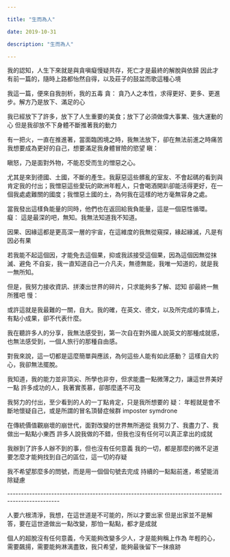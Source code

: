 ```yaml
---

title: "生而為人"

date: 2019-10-31

description: "生而為人"

---
```




我的認知，人生下來就是與貪嗔癡慢疑共存，死亡才是最終的解脫與依歸 因此才有前一篇的，隨時上路都怡然自得，以及莊子的鼓盆而歌這種心境

我這一篇，便來自我剖析，我的五毒  貪： 貪乃人之本性，求得更好、更多、更進步。解方乃是放下、滿足的心

我已經放下了許多，放下了人生重要的美食；放下了必須做偉大事業、強大運動的心 但是我卻放不下身體不斷推著我的動力

有一把火，一直在推進著，當面臨困境之時，我無法放下，卻在無法前進之時痛苦 我想要成為更好的自己，想要滿足我身體冒險的慾望 瞋：

瞋怒，乃是面對外物，不能忍受而生的憎惡之心。

尤其是來到德國、土國，不斷的產生。我厭惡這些髒亂的室友、不會起碼的看到與肯定我的付出；我憎惡這些愛玩的歐洲年輕人，只會喝酒開趴卻能活得更好，在一個我處處難關的國度；我憎惡土國的土，為何我在這樣的地方毫無容身之處。

當我發出這樣負能量的同時，他們也在返回給我負能量，這是一個惡性循環。 癡： 這是最深的吧，無知。我無法知道我不知道。

因果、因緣這都是更高深一層的宇宙，在這維度的我無從窺探，緣起緣滅，凡是有因必有果

若我能不起這個因，才能免去這個果，抑或我該接受這個果，因為這個因無從抹滅、避免 不自妄，我一直知道自己一介凡夫，無德無能，我唯一知道的，就是我一無所知。

但是，我努力接收資訊、拼湊出世界的碎片，只求能夠多了解、認知 卻最終一無所獲吧 慢：

或許這就是我最難的一關，自大。我的確，在英文、德文，以及所完成的事情上，有點小成果，卻不代表什麼。

我在聽許多人的分享，我無法感受到，第一次自在對外國人說英文的那種成就感，也無法感受到，一個人旅行的那種自由感。

對我來說，這一切都是這麼簡單與應該，為何這些人能有如此感動？ 這樣自大的心，我卻無法擺脫。

我知道，我的能力並非頂尖、所學也非夯，但求能盡一點微薄之力，讓這世界美好一點 許多成功的人，我著實羨慕，卻那麼遙不可及

我努力的付出，至少看到的人的一丁點肯定，只是我所想要的 疑： 年輕就是會不斷地懷疑自己，或是所謂的冒名頂替症候群 imposter symdrone

在傳統價值觀崩壞的崩世代，面對改變的世界無所適從 我努力了、我盡力了、我做出一點點小東西 許多人說我做的不錯，但我也沒有任何可以真正拿出的成就

我辦到了許多人辦不到的事，但也沒有任何意義 我的一切，都是那麼的微不足道 要怎麼才能夠找到自己的區位，這一切的存疑

我不希望那麼多的問號，而是用一個個句號去完成 持續的一點點前進，希望能消除疑慮

\-------------------------------------------------------------------------------------------------

人要六根清淨，我想，在這世道是不可能的，所以才要出家 但是出家並不是解答，要在這世道做出一點改變，那怕一點點，都才是成就

個人的超脫沒有任何意義，今天能夠改變多少人，才是能夠稱上作為 年輕的心，需要飆揚，需要能夠淋漓盡致，我只希望，能夠最後留下一抹痕跡




